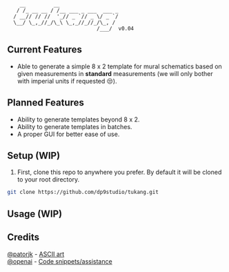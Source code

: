         __         __                   
       / /_ __ __ / /__ ___ _ ___  ___ _
      / __// // //  '_// _ `// _ \/ _ `/
      \__/ \_,_//_/\_\ \_,_//_//_/\_, / 
                                 /___/  v0.04  

## Current Features
- Able to generate a simple 8 x 2 template for mural schematics based on given measurements in **standard** measurements (we will only bother with imperial units if requested 😒).

## Planned Features
- Ability to generate templates beyond 8 x 2.
- Ability to generate templates in batches.
- A proper GUI for better ease of use.

## Setup (WIP)
1. First, clone this repo to anywhere you prefer. By default it will be cloned to your root directory.
```bash
git clone https://github.com/dp9studio/tukang.git
```
## Usage (WIP)
## Credits
[@patorjk](https://github.com/patorjk) - [ASCII art](http://patorjk.com/software/taag)  
[@openai](https://github.com/openai) - [Code snippets/assistance](https://chat.openai.com)  